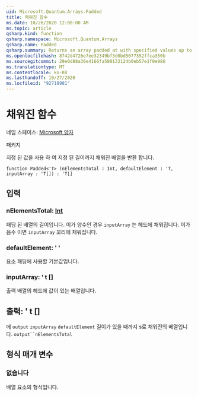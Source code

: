 ```yaml
---
uid: Microsoft.Quantum.Arrays.Padded
title: 채워진 함수
ms.date: 10/26/2020 12:00:00 AM
ms.topic: article
qsharp.kind: function
qsharp.namespace: Microsoft.Quantum.Arrays
qsharp.name: Padded
qsharp.summary: Returns an array padded at with specified values up to a specified length.
ms.openlocfilehash: 8742d4726e7ee32349bf3d0bd5077352ffca350b
ms.sourcegitcommit: 29e0d88a30e4166fa580132124b0eb57e1f0e986
ms.translationtype: MT
ms.contentlocale: ko-KR
ms.lasthandoff: 10/27/2020
ms.locfileid: "92718981"
---
```

# <a name="padded-function"></a>채워진 함수

네임 스페이스: [Microsoft 양자](xref:Microsoft.Quantum.Arrays)

패키지 [](https://nuget.org/packages/)


지정 된 값을 사용 하 여 지정 된 길이까지 채워진 배열을 반환 합니다.

```qsharp
function Padded<'T> (nElementsTotal : Int, defaultElement : 'T, inputArray : 'T[]) : 'T[]
```


## <a name="input"></a>입력

### <a name="nelementstotal--int"></a>nElementsTotal: [Int](xref:microsoft.quantum.lang-ref.int)

패딩 된 배열의 길이입니다. 이가 양수인 경우 `inputArray` 는 헤드에 채워집니다. 이가 음수 이면 `inputArray` 꼬리에 채워집니다.


### <a name="defaultelement--t"></a>defaultElement: ' '

요소 패딩에 사용할 기본값입니다.


### <a name="inputarray--t"></a>inputArray: ' t []

출력 배열의 헤드에 값이 있는 배열입니다.



## <a name="output--t"></a>출력: ' t []

에 `output` `inputArray` `defaultElement` 길이가 있을 때까지 s로 채워진의 배열입니다. `output``nElementsTotal`

## <a name="type-parameters"></a>형식 매개 변수

### <a name="t"></a>없습니다

배열 요소의 형식입니다.